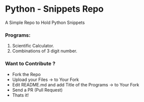 # Python - Snippets Repo

A Simple Repo to Hold Python Snippets

### Programs:

 1. Scientific Calculator.
 2. Combinations of 3 digit number.
### Want to Contribute ?

- Fork the Repo
- Upload your Files -> to Your Fork
- Edit README.md and add Title of the Programs -> to Your Fork
- Send a PR (Pull Request)
- Thats it!
